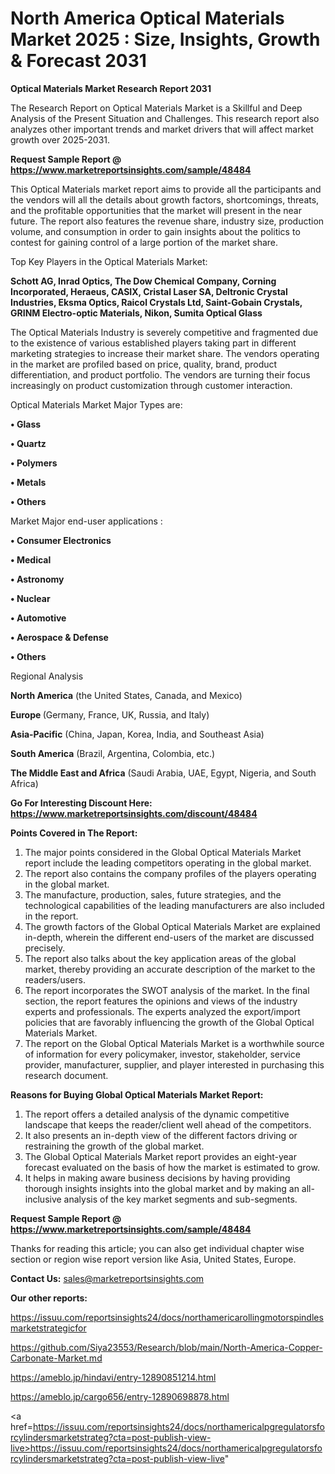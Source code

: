 # North America Optical Materials Market 2025 : Size, Insights, Growth & Forecast 2031

<strong>Optical Materials Market Research Report 2031</strong>

The Research Report on Optical Materials Market is a Skillful and Deep Analysis of the Present Situation and Challenges. This research report also analyzes other important trends and market drivers that will affect market growth over 2025-2031.

<strong>Request Sample Report @ <a href=https://www.marketreportsinsights.com/sample/48484>https://www.marketreportsinsights.com/sample/48484</a></strong>

This Optical Materials market report aims to provide all the participants and the vendors will all the details about growth factors, shortcomings, threats, and the profitable opportunities that the market will present in the near future. The report also features the revenue share, industry size, production volume, and consumption in order to gain insights about the politics to contest for gaining control of a large portion of the market share.

Top Key Players in the Optical Materials Market:

<strong>Schott AG, Inrad Optics, The Dow Chemical Company, Corning Incorporated, Heraeus, CASIX, Cristal Laser SA, Deltronic Crystal Industries, Eksma Optics, Raicol Crystals Ltd, Saint-Gobain Crystals, GRINM Electro-optic Materials, Nikon, Sumita Optical Glass</strong>

The Optical Materials Industry is severely competitive and fragmented due to the existence of various established players taking part in different marketing strategies to increase their market share. The vendors operating in the market are profiled based on price, quality, brand, product differentiation, and product portfolio. The vendors are turning their focus increasingly on product customization through customer interaction.

Optical Materials Market Major Types are:

<strong>•  Glass

•  Quartz

•  Polymers

•  Metals

•  Others</strong>

Market Major end-user applications :

<strong>•  Consumer Electronics

•  Medical

•  Astronomy

•  Nuclear

•  Automotive

•  Aerospace & Defense

•  Others</strong>

Regional Analysis

</u><strong><b>North America</b></strong> (the United States, Canada, and Mexico)

<strong><b>Europe </b></strong>(Germany, France, UK, Russia, and Italy)

<strong><b>Asia-Pacific</b></strong> (China, Japan, Korea, India, and Southeast Asia)

<strong><b>South America</b></strong> (Brazil, Argentina, Colombia, etc.)

<strong><b>The Middle East and Africa</b></strong> (Saudi Arabia, UAE, Egypt, Nigeria, and South Africa)

<strong>Go For Interesting Discount Here: <a href=https://www.marketreportsinsights.com/discount/48484>https://www.marketreportsinsights.com/discount/48484</a></strong>

<strong>Points Covered in The Report:</strong>
<ol>
  <li>The major points considered in the Global Optical Materials Market report include the leading competitors operating in the global market.</li>
  <li>The report also contains the company profiles of the players operating in the global market.</li>
  <li>The manufacture, production, sales, future strategies, and the technological capabilities of the leading manufacturers are also included in the report.</li>
  <li>The growth factors of the Global Optical Materials Market are explained in-depth, wherein the different end-users of the market are discussed precisely.</li>
  <li>The report also talks about the key application areas of the global market, thereby providing an accurate description of the market to the readers/users.</li>
  <li>The report incorporates the SWOT analysis of the market. In the final section, the report features the opinions and views of the industry experts and professionals. The experts analyzed the export/import policies that are favorably influencing the growth of the Global Optical Materials Market.</li>
  <li>The report on the Global Optical Materials Market is a worthwhile source of information for every policymaker, investor, stakeholder, service provider, manufacturer, supplier, and player interested in purchasing this research document.</li>
</ol>
<strong>Reasons for Buying Global Optical Materials Market Report:</strong>

<ol>
  <li>The report offers a detailed analysis of the dynamic competitive landscape that keeps the reader/client well ahead of the competitors.</li>
  <li>It also presents an in-depth view of the different factors driving or restraining the growth of the global market.</li>
  <li>The Global Optical Materials Market report provides an eight-year forecast evaluated on the basis of how the market is estimated to grow.</li>
  <li>It helps in making aware business decisions by having providing thorough insights insights into the global market and by making an all-inclusive analysis of the key market segments and sub-segments.</li>
</ol>
<strong>Request Sample Report @ <a href=https://www.marketreportsinsights.com/sample/48484>https://www.marketreportsinsights.com/sample/48484</a></strong>


Thanks for reading this article; you can also get individual chapter wise section or region wise report version like Asia, United States, Europe.

<strong>Contact Us:</strong>
sales@marketreportsinsights.com

<strong>Our other reports:</strong>

<a href=https://issuu.com/reportsinsights24/docs/northamericarollingmotorspindlesmarketstrategicfor>https://issuu.com/reportsinsights24/docs/northamericarollingmotorspindlesmarketstrategicfor</a>

<a href=https://github.com/Siya23553/Research/blob/main/North-America-Copper-Carbonate-Market.md>https://github.com/Siya23553/Research/blob/main/North-America-Copper-Carbonate-Market.md</a>

<a href=https://ameblo.jp/hindavi/entry-12890851214.html>https://ameblo.jp/hindavi/entry-12890851214.html</a>

<a href=https://ameblo.jp/cargo656/entry-12890698878.html>https://ameblo.jp/cargo656/entry-12890698878.html</a>

<a href=https://issuu.com/reportsinsights24/docs/northamericalpgregulatorsforcylindersmarketstrateg?cta=post-publish-view-live>https://issuu.com/reportsinsights24/docs/northamericalpgregulatorsforcylindersmarketstrateg?cta=post-publish-view-live</a>"
